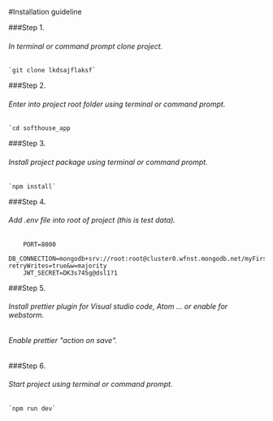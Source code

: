 #Installation guideline

###Step 1.
###### In terminal or command prompt clone project.
    `git clone lkdsajflaksf`
###Step 2.
###### Enter into project root folder using terminal or command prompt.
    `cd softhouse_app
###Step 3.
###### Install project package using terminal or command prompt.
    `npm install`
###Step 4.
###### Add .env file into root of project (this is test data).
        PORT=8000
        DB_CONNECTION=mongodb+srv://root:root@cluster0.wfnst.mongodb.net/myFirstDatabase?retryWrites=true&w=majority
        JWT_SECRET=DK3s745g@dsl1?1
###Step 5.
###### Install prettier plugin for Visual studio code, Atom ... or enable for webstorm.
###### Enable prettier "action on save".

###Step 6.
###### Start project using terminal or command prompt.
    `npm run dev`
